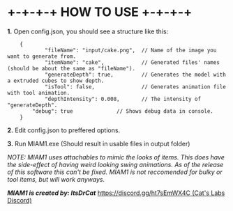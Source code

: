 # +-+-+-+ HOW TO USE +-+-+-+ #

**1.** Open config.json, you should see a structure like this:
```jsonc
	{
    		"fileName": "input/cake.png",  // Name of the image you want to generate from.
    		"itemName": "cake",            // Generated files' names (should be about the same as "fileName").
    		"generateDepth": true,         // Generates the model with a extruded cubes to show depth.
    		"isTool": false,               // Generates animation file with tool animation.
    		"depthIntensity": 0.008,       // The intensity of "generateDepth".
   		"debug": true   	       // Shows debug data in console.
	}
```
**2.** Edit config.json to preffered options.

**3.** Run MIAM1.exe (Should result in usable files in output folder)


*NOTE: MIAM1 uses attachables to mimic the looks of items. This does have the side-effect of having weird looking swing animations. As of the release of this software this can't be fixed. MIAM1 is not reccomended for bulky or tool items, but will work anyways.*

***MIAM1 is created by: ItsDrCat***
[https://discord.gg/ht7sEmWX4C (Cat's Labs Discord)](https://discord.gg/ht7sEmWX4C (Cat's Labs Discord))
